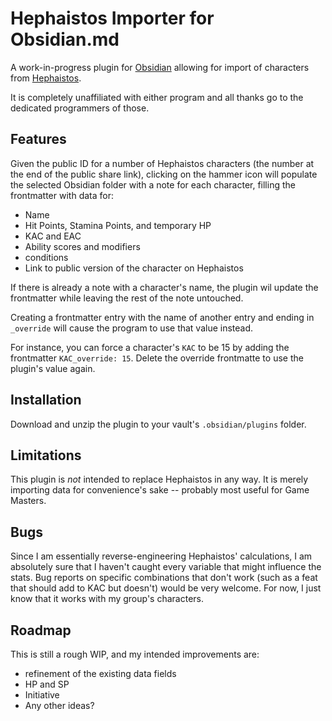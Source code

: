 # Hephaistos Importer for Obsidian.md

A work-in-progress plugin for [Obsidian](https://obsidian.md) allowing for import of characters from [Hephaistos](https://hephaistos.online).

It is completely unaffiliated with either program and all thanks go to the dedicated programmers of those.

## Features

Given the public ID for a number of Hephaistos characters (the number at the end of the public share link), clicking on the hammer icon will populate the selected Obsidian folder with a note for each character, filling the frontmatter with data for:

-   Name
-   Hit Points, Stamina Points, and temporary HP
-   KAC and EAC
-   Ability scores and modifiers
-   conditions
-   Link to public version of the character on Hephaistos

If there is already a note with a character's name, the plugin wil update the frontmatter while leaving the rest of the note untouched.

Creating a frontmatter entry with the name of another entry and ending in `_override` will cause the program to use that value instead.

For instance, you can force a character's `KAC` to be 15 by adding the frontmatter `KAC_override: 15`. Delete the override frontmatte to use the plugin's value again.

## Installation

Download and unzip the plugin to your vault's `.obsidian/plugins` folder.

## Limitations

This plugin is _not_ intended to replace Hephaistos in any way. It is merely importing data for convenience's sake -- probably most useful for Game Masters.

## Bugs

Since I am essentially reverse-engineering Hephaistos' calculations, I am absolutely sure that I haven't caught every variable that might influence the stats. Bug reports on specific combinations that don't work (such as a feat that should add to KAC but doesn't) would be very welcome. For now, I just know that it works with my group's characters.

## Roadmap

This is still a rough WIP, and my intended improvements are:

-   refinement of the existing data fields
-   HP and SP
-   Initiative
-   Any other ideas?
